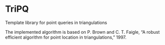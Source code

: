 # TriPQ
Template library for point queries in triangulations

The implemented algorithm is based on 
P. Brown and C. T. Faigle, “A robust efficient algorithm for point location in triangulations,” 1997.
